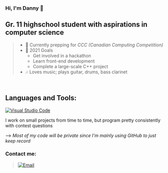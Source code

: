 ### Hi, I'm Danny 👋
## Gr. 11 highschool student with aspirations in computer science
>
>- 🌱 Currently prepping for _CCC (Canadian Computing Competition)_
>- 🥅 2021 Goals
>   - Get involved in a hackathon
>   - Learn front-end development
>   - Complete a large-scale C++ project
>- 🎶 Loves music; plays guitar, drums, bass clarinet
>

<br />

## Languages and Tools:

[![Visual Studio Code](https://upload.wikimedia.org/wikipedia/commons/thumb/9/9a/Visual_Studio_Code_1.35_icon.svg/2048px-Visual_Studio_Code_1.35_icon.svg.png)](https://code.visualstudio.com/)


I work on small projects from time to time, but program pretty consistently with contest questions

--> *Most of my code will be private since I'm mainly using GitHub to just keep record*


### Contact me:
> [![Email](https://ssl.gstatic.com/ui/v1/icons/mail/rfr/logo_gmail_lockup_dark_1x_r2.png 'Gmail')](mailto:hudanny295@gmail.com)

<!--
**Danh295/Danh295** is a ✨ _special_ ✨ repository because its `README.md` (this file) appears on your GitHub profile.

Here are some ideas to get you started:

- 🔭 I’m currently working on ...
- 🌱 I’m currently learning ...
- 👯 I’m looking to collaborate on ...
- 🤔 I’m looking for help with ...
- 💬 Ask me about ...
- 📫 How to reach me: ...
- 😄 Pronouns: ...
- ⚡ Fun fact: ...
-->
